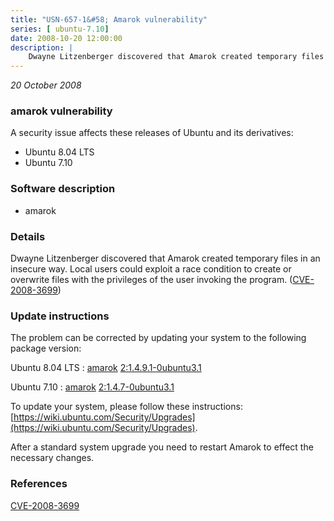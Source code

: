 ```yaml
---
title: "USN-657-1&#58; Amarok vulnerability"
series: [ ubuntu-7.10]
date: 2008-10-20 12:00:00
description: |
    Dwayne Litzenberger discovered that Amarok created temporary files in an insecure way. Local users could exploit a race condition to create or overwrite files with the privileges of the user invoking the program. ([CVE-2008-3699](http://people.ubuntu.com/~ubuntu-security/cve/CVE-2008-3699)) 
--- 
```

 
 

*20 October 2008*

### amarok vulnerability

A security issue affects these releases of Ubuntu and its derivatives:

* Ubuntu 8.04 LTS
* Ubuntu 7.10

### Software description

* amarok 

### Details

Dwayne Litzenberger discovered that Amarok created temporary files in an insecure way. Local users could exploit a race condition to create or overwrite files with the privileges of the user invoking the program. ([CVE-2008-3699](http://people.ubuntu.com/~ubuntu-security/cve/CVE-2008-3699)) 

### Update instructions

The problem can be corrected by updating your system to the following package version:

Ubuntu 8.04 LTS
 : [amarok](https://launchpad.net/ubuntu/+source/amarok) <span> [2:1.4.9.1-0ubuntu3.1](https://launchpad.net/ubuntu/+source/amarok/2:1.4.9.1-0ubuntu3.1) </span> 

Ubuntu 7.10
 : [amarok](https://launchpad.net/ubuntu/+source/amarok) <span> [2:1.4.7-0ubuntu3.1](https://launchpad.net/ubuntu/+source/amarok/2:1.4.7-0ubuntu3.1) </span> 

To update your system, please follow these instructions: [https://wiki.ubuntu.com/Security/Upgrades](https://wiki.ubuntu.com/Security/Upgrades).

After a standard system upgrade you need to restart Amarok to effect the necessary changes. 

### References

 
 [CVE-2008-3699](http://people.ubuntu.com/~ubuntu-security/cve/CVE-2008-3699)
 

